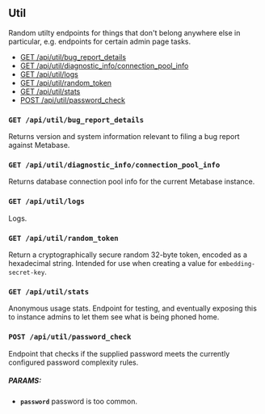 ## Util

Random utilty endpoints for things that don't belong anywhere else in particular, e.g. endpoints for certain admin
  page tasks.

  - [GET /api/util/bug_report_details](#get-apiutilbug_report_details)
  - [GET /api/util/diagnostic_info/connection_pool_info](#get-apiutildiagnostic_infoconnection_pool_info)
  - [GET /api/util/logs](#get-apiutillogs)
  - [GET /api/util/random_token](#get-apiutilrandom_token)
  - [GET /api/util/stats](#get-apiutilstats)
  - [POST /api/util/password_check](#post-apiutilpassword_check)

### `GET /api/util/bug_report_details`

Returns version and system information relevant to filing a bug report against Metabase.

### `GET /api/util/diagnostic_info/connection_pool_info`

Returns database connection pool info for the current Metabase instance.

### `GET /api/util/logs`

Logs.

### `GET /api/util/random_token`

Return a cryptographically secure random 32-byte token, encoded as a hexadecimal string.
   Intended for use when creating a value for `embedding-secret-key`.

### `GET /api/util/stats`

Anonymous usage stats. Endpoint for testing, and eventually exposing this to instance admins to let them see
  what is being phoned home.

### `POST /api/util/password_check`

Endpoint that checks if the supplied password meets the currently configured password complexity rules.

##### PARAMS:

*  **`password`** password is too common.
